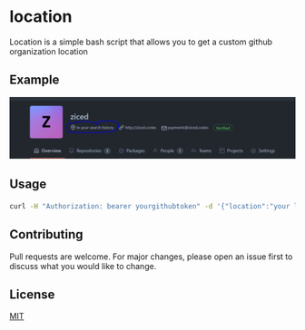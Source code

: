 # location

Location is a simple bash script that allows you to get a custom github organization location

## Example
![Screenshot](/assets/screenshot.PNG)

## Usage

```bash
curl -H "Authorization: bearer yourgithubtoken" -d '{"location":"your location here"}' https://api.github.com/orgs/githuborgname
```

## Contributing
Pull requests are welcome. For major changes, please open an issue first to discuss what you would like to change.


## License
[MIT](https://choosealicense.com/licenses/mit/)
